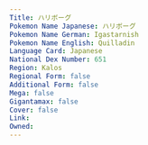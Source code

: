 ```yaml
---
﻿Title: ハリボーグ
Pokemon Name Japanese: ハリボーグ
Pokemon Name German: Igastarnish
Pokemon Name English: Quilladin
Language Card: Japanese
National Dex Number: 651
Region: Kalos
Regional Form: false
Additional Form: false
Mega: false
Gigantamax: false
Cover: false
Link: 
Owned: 
---
```

